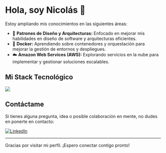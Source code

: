 # Hola, soy Nicolás 👋

Estoy ampliando mis conocimientos en las siguientes áreas:
- 🚀 **Patrones de Diseño y Arquitecturas:** Enfocado en mejorar mis habilidades en diseño de software y arquitecturas eficientes.
- 🐳 **Docker:** Aprendiendo sobre contenedores y orquestación para mejorar la gestión de entornos y despliegues.
- ☁️ **Amazon Web Services (AWS):** Explorando servicios en la nube para implementar y gestionar soluciones escalables.

## Mi Stack Tecnológico
<img src="https://skillicons.dev/icons?i=php,laravel,jquery,js,python,java,mysql,postgresql,mongodb,git,github,figma,wordpress,postman,idea,pycharm,vscode,notion" />

## Contáctame
Si tienes alguna pregunta, idea o posible colaboración en mente, no dudes en ponerte en contacto:

[![LinkedIn](https://img.shields.io/badge/-Nicolas%20Alvarez%20Orrego-blue?style=flat-square&logo=Linkedin&logoColor=white&link=https://www.linkedin.com/in/nsandres/)](https://www.linkedin.com/in/nsandres/)

---

Gracias por visitar mi perfil. ¡Espero conectar contigo pronto!
